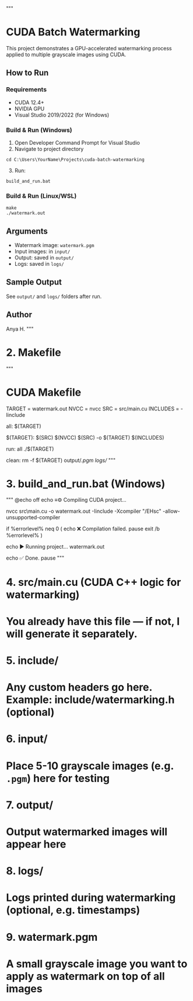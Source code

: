 """
# CUDA Batch Watermarking

This project demonstrates a GPU-accelerated watermarking process applied to multiple grayscale images using CUDA.

## How to Run

### Requirements
- CUDA 12.4+
- NVIDIA GPU
- Visual Studio 2019/2022 (for Windows)

### Build & Run (Windows)
1. Open Developer Command Prompt for Visual Studio
2. Navigate to project directory
```
cd C:\Users\YourName\Projects\cuda-batch-watermarking
```
3. Run:
```
build_and_run.bat
```

### Build & Run (Linux/WSL)
```
make
./watermark.out
```

## Arguments
- Watermark image: `watermark.pgm`
- Input images: in `input/`
- Output: saved in `output/`
- Logs: saved in `logs/`

## Sample Output
See `output/` and `logs/` folders after run.

## Author
Anya H.
"""


# 2. Makefile

"""
# CUDA Makefile

TARGET = watermark.out
NVCC = nvcc
SRC = src/main.cu
INCLUDES = -Iinclude

all: $(TARGET)

$(TARGET): $(SRC)
	$(NVCC) $(SRC) -o $(TARGET) $(INCLUDES)

run: all
	./$(TARGET)

clean:
	rm -f $(TARGET) output/*.pgm logs/*
"""


# 3. build_and_run.bat (Windows)

"""
@echo off
echo ≡⚙️ Compiling CUDA project...

nvcc src\main.cu -o watermark.out -Iinclude -Xcompiler "/EHsc" -allow-unsupported-compiler

if %errorlevel% neq 0 (
    echo ❌ Compilation failed.
    pause
    exit /b %errorlevel%
)

echo ▶ Running project...
watermark.out

echo ✅ Done.
pause
"""


# 4. src/main.cu (CUDA C++ logic for watermarking)
# You already have this file — if not, I will generate it separately.


# 5. include/
# Any custom headers go here. Example: include/watermarking.h (optional)


# 6. input/
# Place 5-10 grayscale images (e.g. `.pgm`) here for testing


# 7. output/
# Output watermarked images will appear here


# 8. logs/
# Logs printed during watermarking (optional, e.g. timestamps)


# 9. watermark.pgm
# A small grayscale image you want to apply as watermark on top of all images


